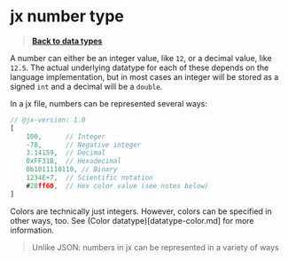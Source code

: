 # jx number type

> **[Back to data types](datatypes.md)**

A number can either be an integer value, like `12`, or a decimal value, like `12.5`. The actual underlying datatype for each of these depends on the language implementation, but in most cases an integer will be stored as a signed `int` and a decimal will be a `double`.

In a jx file, numbers can be represented several ways:

```js
// @jx-version: 1.0
[
    100,      // Integer
    -78,      // Negative integer
    3.14159,  // Decimal
    0xFF31B,  // Hexadecimal
    0b1011110110, // Binary
    1234E+7,  // Scientific notation
    #28ff60,  // Hex color value (see notes below)
]
```

Colors are technically just integers. However, colors can be specified in other ways, too. See (Color datatype)[datatype-color.md] for more information.

> Unlike JSON: numbers in jx can be represented in a variety of ways
